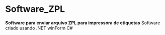 # Software_ZPL
**Software para enviar arquivo ZPL para impressora de etiquetas**
Software criado usando .NET winForm C#<br>

